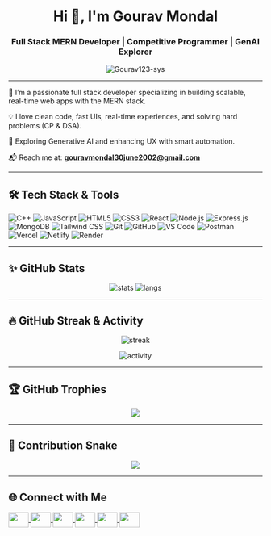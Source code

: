 <h1 align="center">Hi 👋, I'm Gourav Mondal</h1>
<h3 align="center">Full Stack MERN Developer | Competitive Programmer | GenAI Explorer</h3>

<p align="center">
  <img src="https://komarev.com/ghpvc/?username=Gourav123-sys&label=Profile%20views&color=0e75b6&style=flat" alt="Gourav123-sys" />
</p>

---

🚀 I’m a passionate full stack developer specializing in building scalable, real-time web apps with the MERN stack.

💡 I love clean code, fast UIs, real-time experiences, and solving hard problems (CP & DSA).

🧠 Exploring Generative AI and enhancing UX with smart automation.

📬 Reach me at: **gouravmondal30june2002@gmail.com**

---

## 🛠️ Tech Stack & Tools

![C++](https://img.shields.io/badge/C++-00599C?style=flat-square&logo=cplusplus&logoColor=white)
![JavaScript](https://img.shields.io/badge/JavaScript-F7DF1E?style=flat-square&logo=javascript&logoColor=black)
![HTML5](https://img.shields.io/badge/HTML5-E34F26?style=flat-square&logo=html5&logoColor=white)
![CSS3](https://img.shields.io/badge/CSS3-1572B6?style=flat-square&logo=css3&logoColor=white)
![React](https://img.shields.io/badge/React-20232A?style=flat-square&logo=react&logoColor=61DAFB)
![Node.js](https://img.shields.io/badge/Node.js-339933?style=flat-square&logo=node.js&logoColor=white)
![Express.js](https://img.shields.io/badge/Express.js-000000?style=flat-square&logo=express&logoColor=white)
![MongoDB](https://img.shields.io/badge/MongoDB-4EA94B?style=flat-square&logo=mongodb&logoColor=white)
![Tailwind CSS](https://img.shields.io/badge/TailwindCSS-06B6D4?style=flat-square&logo=tailwind-css&logoColor=white)
![Git](https://img.shields.io/badge/Git-F05032?style=flat-square&logo=git&logoColor=white)
![GitHub](https://img.shields.io/badge/GitHub-181717?style=flat-square&logo=github&logoColor=white)
![VS Code](https://img.shields.io/badge/VSCode-007ACC?style=flat-square&logo=visual-studio-code&logoColor=white)
![Postman](https://img.shields.io/badge/Postman-FF6C37?style=flat-square&logo=postman&logoColor=white)
![Vercel](https://img.shields.io/badge/Vercel-000000?style=flat-square&logo=vercel&logoColor=white)
![Netlify](https://img.shields.io/badge/Netlify-00C7B7?style=flat-square&logo=netlify&logoColor=white)
![Render](https://img.shields.io/badge/Render-3E54A3?style=flat-square&logo=render&logoColor=white)

---

## ✨ GitHub Stats

<p align="center">
  <img src="https://github-readme-stats.vercel.app/api?username=Gourav123-sys&show_icons=true&theme=tokyonight" alt="stats" />
  <img src="https://github-readme-stats.vercel.app/api/top-langs/?username=Gourav123-sys&layout=compact&theme=tokyonight" alt="langs" />
</p>

---

## 🔥 GitHub Streak & Activity

<p align="center">
  <img src="https://github-readme-streak-stats.herokuapp.com/?user=Gourav123-sys&theme=tokyonight" alt="streak" />
</p>

<p align="center">
  <img src="https://activity-graph.herokuapp.com/graph?username=Gourav123-sys&theme=tokyo-night&hide_border=true" alt="activity" />
</p>

---

## 🏆 GitHub Trophies

<p align="center">
  <img src="https://github-profile-trophy.vercel.app/?username=Gourav123-sys&theme=gruvbox&no-frame=true&row=1&column=7" />
</p>

---

## 🐍 Contribution Snake

<p align="center">
  <img src="https://raw.githubusercontent.com/Gourav123-sys/Gourav123-sys/output/github-contribution-grid-snake.svg" />
</p>

---

## 🌐 Connect with Me

<p align="left">
  <a href="https://linkedin.com/in/gourav-mondal-55a812204" target="blank">
    <img align="center" src="https://raw.githubusercontent.com/rahuldkjain/github-profile-readme-generator/master/src/images/icons/Social/linked-in-alt.svg" height="30" width="40" />
  </a>
  <a href="https://www.codechef.com/users/gour_av" target="blank">
    <img align="center" src="https://cdn.jsdelivr.net/npm/simple-icons@3.1.0/icons/codechef.svg" height="30" width="40" />
  </a>
  <a href="https://www.hackerrank.com/gouravmondal30j1" target="blank">
    <img align="center" src="https://raw.githubusercontent.com/rahuldkjain/github-profile-readme-generator/master/src/images/icons/Social/hackerrank.svg" height="30" width="40" />
  </a>
  <a href="https://codeforces.com/profile/gourav30" target="blank">
    <img align="center" src="https://raw.githubusercontent.com/rahuldkjain/github-profile-readme-generator/master/src/images/icons/Social/codeforces.svg" height="30" width="40" />
  </a>
  <a href="https://www.leetcode.com/gourav30" target="blank">
    <img align="center" src="https://raw.githubusercontent.com/rahuldkjain/github-profile-readme-generator/master/src/images/icons/Social/leet-code.svg" height="30" width="40" />
  </a>
  <a href="https://auth.geeksforgeeks.org/user/gouravmondal30june2002" target="blank">
    <img align="center" src="https://raw.githubusercontent.com/rahuldkjain/github-profile-readme-generator/master/src/images/icons/Social/geeks-for-geeks.svg" height="30" width="40" />
  </a>
</p>
